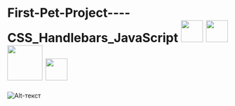 # First-Pet-Project----CSS_Handlebars_JavaScript <span align="left"> <img src="https://cdn.jsdelivr.net/gh/devicons/devicon/icons/css3/css3-original.svg" width="50" height="50"/> <img src="https://cdn.jsdelivr.net/gh/devicons/devicon/icons/html5/html5-original.svg" width="50" height="50"/> <img src="https://cdn.jsdelivr.net/gh/devicons/devicon/icons/handlebars/handlebars-original-wordmark.svg" width="80" height="80"/> <img src="https://cdn.jsdelivr.net/gh/devicons/devicon/icons/javascript/javascript-original.svg" width="50" height="50"/> </span>
![Alt-текст](src/img/nft-preview.png)
